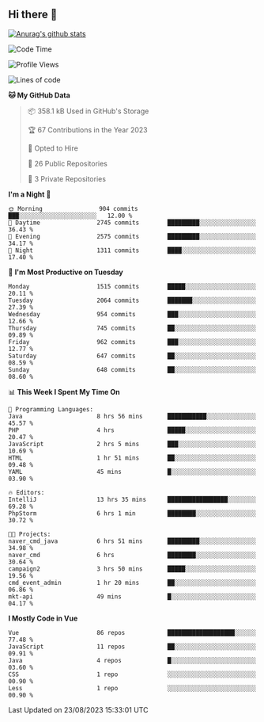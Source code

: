 ## Hi there 👋

[![Anurag's github stats](https://github-readme-stats.vercel.app/api?username=Songwonseok)](https://github.com/anuraghazra/github-readme-stats)



<!--START_SECTION:waka-->
![Code Time](http://img.shields.io/badge/Code%20Time-2%2C470%20hrs%2040%20mins-blue)

![Profile Views](http://img.shields.io/badge/Profile%20Views-0-blue)

![Lines of code](https://img.shields.io/badge/From%20Hello%20World%20I%27ve%20Written-35.0%20million%20lines%20of%20code-blue)

**🐱 My GitHub Data** 

> 📦 358.1 kB Used in GitHub's Storage 
 > 
> 🏆 67 Contributions in the Year 2023
 > 
> 💼 Opted to Hire
 > 
> 📜 26 Public Repositories 
 > 
> 🔑 3 Private Repositories 
 > 
**I'm a Night 🦉** 

```text
🌞 Morning                904 commits         ███░░░░░░░░░░░░░░░░░░░░░░   12.00 % 
🌆 Daytime                2745 commits        █████████░░░░░░░░░░░░░░░░   36.43 % 
🌃 Evening                2575 commits        █████████░░░░░░░░░░░░░░░░   34.17 % 
🌙 Night                  1311 commits        ████░░░░░░░░░░░░░░░░░░░░░   17.40 % 
```
📅 **I'm Most Productive on Tuesday** 

```text
Monday                   1515 commits        █████░░░░░░░░░░░░░░░░░░░░   20.11 % 
Tuesday                  2064 commits        ███████░░░░░░░░░░░░░░░░░░   27.39 % 
Wednesday                954 commits         ███░░░░░░░░░░░░░░░░░░░░░░   12.66 % 
Thursday                 745 commits         ██░░░░░░░░░░░░░░░░░░░░░░░   09.89 % 
Friday                   962 commits         ███░░░░░░░░░░░░░░░░░░░░░░   12.77 % 
Saturday                 647 commits         ██░░░░░░░░░░░░░░░░░░░░░░░   08.59 % 
Sunday                   648 commits         ██░░░░░░░░░░░░░░░░░░░░░░░   08.60 % 
```


📊 **This Week I Spent My Time On** 

```text
💬 Programming Languages: 
Java                     8 hrs 56 mins       ███████████░░░░░░░░░░░░░░   45.57 % 
PHP                      4 hrs               █████░░░░░░░░░░░░░░░░░░░░   20.47 % 
JavaScript               2 hrs 5 mins        ███░░░░░░░░░░░░░░░░░░░░░░   10.69 % 
HTML                     1 hr 51 mins        ██░░░░░░░░░░░░░░░░░░░░░░░   09.48 % 
YAML                     45 mins             █░░░░░░░░░░░░░░░░░░░░░░░░   03.90 % 

🔥 Editors: 
IntelliJ                 13 hrs 35 mins      █████████████████░░░░░░░░   69.28 % 
PhpStorm                 6 hrs 1 min         ████████░░░░░░░░░░░░░░░░░   30.72 % 

🐱‍💻 Projects: 
naver_cmd_java           6 hrs 51 mins       █████████░░░░░░░░░░░░░░░░   34.98 % 
naver_cmd                6 hrs               ████████░░░░░░░░░░░░░░░░░   30.64 % 
campaign2                3 hrs 50 mins       █████░░░░░░░░░░░░░░░░░░░░   19.56 % 
cmd_event_admin          1 hr 20 mins        ██░░░░░░░░░░░░░░░░░░░░░░░   06.86 % 
mkt-api                  49 mins             █░░░░░░░░░░░░░░░░░░░░░░░░   04.17 % 
```

**I Mostly Code in Vue** 

```text
Vue                      86 repos            ███████████████████░░░░░░   77.48 % 
JavaScript               11 repos            ██░░░░░░░░░░░░░░░░░░░░░░░   09.91 % 
Java                     4 repos             █░░░░░░░░░░░░░░░░░░░░░░░░   03.60 % 
CSS                      1 repo              ░░░░░░░░░░░░░░░░░░░░░░░░░   00.90 % 
Less                     1 repo              ░░░░░░░░░░░░░░░░░░░░░░░░░   00.90 % 
```




 Last Updated on 23/08/2023 15:33:01 UTC
<!--END_SECTION:waka-->
